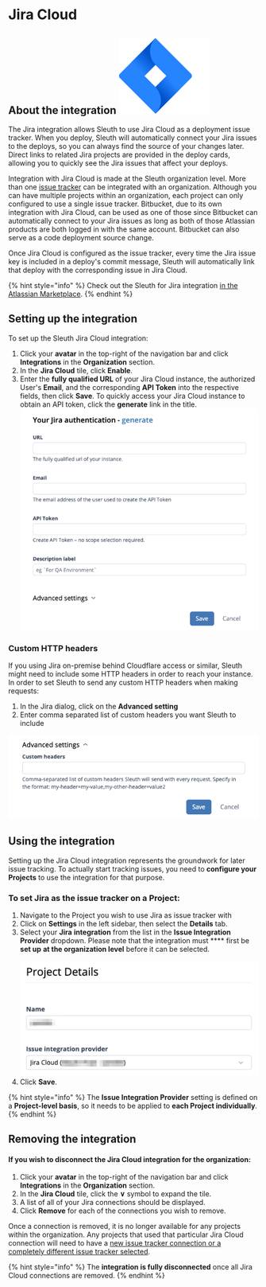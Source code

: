 # Jira Cloud

## About the integration ![](<../../.gitbook/assets/jira-software-2x-blue (1).png>)

The Jira integration allows Sleuth to use Jira Cloud as a deployment issue tracker. When you deploy, Sleuth will automatically connect your Jira issues to the deploys, so you can always find the source of your changes later. Direct links to related Jira projects are provided in the deploy cards, allowing you to quickly see the Jira issues that affect your deploys.

Integration with Jira Cloud is made at the Sleuth organization level. More than one [issue tracker](./) can be integrated with an organization. Although you can have multiple projects within an organization, each project can only configured to use a single issue tracker. Bitbucket, due to its own integration with Jira Cloud, can be used as one of those since Bitbucket can automatically connect to your Jira issues as long as both of those Atlassian products are both logged in with the same account. Bitbucket can also serve as a code deployment source change.

Once Jira Cloud is configured as the issue tracker, every time the Jira issue key is included in a deploy's commit message, Sleuth will automatically link that deploy with the corresponding issue in Jira Cloud.

{% hint style="info" %}
Check out the Sleuth for Jira integration [in the Atlassian Marketplace](https://marketplace.atlassian.com/apps/1223369/sleuth-for-jira?hosting=cloud\&tab=overview).
{% endhint %}

## Setting up the integration

To set up the Sleuth Jira Cloud integration:

1. Click your **avatar** in the top-right of the navigation bar and click **Integrations** in the **Organization** section.
2. In the **Jira Cloud** tile, click **Enable**.
3. Enter the **fully qualified URL** of your Jira Cloud instance, the authorized User's **Email**, and the corresponding **API Token** into the respective fields, then click **Save**. To quickly access your Jira Cloud instance to obtain an API token, click the **generate** link in the title.\
   ![](<../../.gitbook/assets/image (2).png>)

### Custom HTTP headers

If you using Jira on-premise behind Cloudflare access or similar, Sleuth might need to include some HTTP headers in order to reach your instance. In order to set Sleuth to send any custom HTTP headers when making requests:

1. In the Jira dialog, click on the **Advanced setting**
2. Enter comma separated list of custom headers you want Sleuth to include

![](<../../.gitbook/assets/image (2) (4).png>)

## Using the integration

Setting up the Jira Cloud integration represents the groundwork for later issue tracking. To actually start tracking issues, you need to **configure your Projects** to use the integration for that purpose.

### To set Jira as the issue tracker on a Project:

1. Navigate to the Project you wish to use Jira as issue tracker with&#x20;
2. Click on **Settings** in the left sidebar, then select the **Details** tab.
3. Select your **Jira** **integration** from the list in the **Issue Integration Provider** dropdown. Please note that the integration must **** first be **set up** **at the organization level** before it can be selected.\
   \
   ![](<../../.gitbook/assets/image (1) (4).png>)
4. Click **Save**.

{% hint style="info" %}
The **Issue Integration Provider** setting is defined on a **Project-level basis**, so it needs to be applied to **each Project individually**.
{% endhint %}

## Removing the integration

#### If you wish to disconnect the Jira Cloud integration for the organization:

1. Click your **avatar** in the top-right of the navigation bar and click **Integrations** in the **Organization** section.
2. In the **Jira Cloud** tile, click the **∨** symbol to expand the tile.
3. A list of all of your Jira connections should be displayed.
4. Click **Remove** for each of the connections you wish to remove.

Once a connection is removed, it is no longer available for any projects within the organization. Any projects that used that particular Jira Cloud connection will need to have a [new issue tracker connection or a completely different issue tracker selected](jira.md#to-set-jira-as-the-issue-tracker-on-a-project).

{% hint style="info" %}
The **integration is fully disconnected** once all Jira Cloud connections are removed.
{% endhint %}
